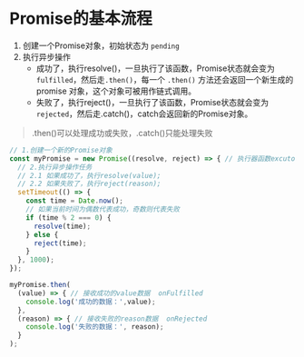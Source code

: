# Promise的基本流程

1. 创建一个Promise对象，初始状态为 `pending`
2. 执行异步操作
   - 成功了，执行resolve()，一旦执行了该函数，Promise状态就会变为 `fulfilled`，然后走`.then()`，每一个 `.then()` 方法还会返回一个新生成的 promise 对象，这个对象可被用作链式调用。
   - 失败了，执行reject()，一旦执行了该函数，Promise状态就会变为 `rejected`，然后走.catch()，catch会返回新的Promise对象。

> .then()可以处理成功或失败，.catch()只能处理失败

```js
// 1.创建一个新的Promise对象
const myPromise = new Promise((resolve, reject) => { // 执行器函数excutor
  // 2.执行异步操作任务
  // 2.1 如果成功了，执行resolve(value);
  // 2.2 如果失败了，执行reject(reason);
  setTimeout(() => {
    const time = Date.now();
    // 如果当前时间为偶数代表成功，奇数则代表失败
    if (time % 2 === 0) {
      resolve(time);
    } else {
      reject(time);
    }
  }, 1000);
});

myPromise.then(
  (value) => { // 接收成功的value数据  onFulfilled
    console.log('成功的数据：',value);
  },
  (reason) => { // 接收失败的reason数据  onRejected
    console.log('失败的数据：', reason);
  }
);
```


